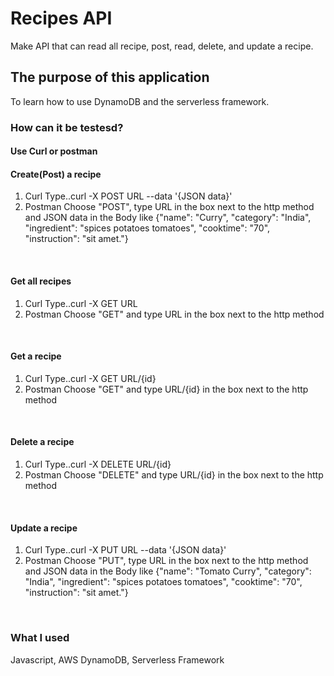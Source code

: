 #  Recipes API
Make API that can read all recipe, post, read, delete, and update a recipe.

## The purpose of this application
To learn how to use DynamoDB and the serverless framework.

### How can it be testesd? 

#### Use Curl or postman

#### Create(Post) a recipe
1. Curl
Type..curl -X POST URL --data '{JSON data}'
2. Postman
Choose "POST", type URL in the box next to the http method and JSON data in the Body like
{"name": "Curry", 
"category": "India", 
"ingredient": "spices potatoes tomatoes", 
"cooktime": "70", 
"instruction": "sit amet."}
<br/>

#### Get all recipes
1. Curl
Type..curl -X GET URL
2. Postman
Choose "GET" and type URL in the box next to the http method
<br/>

#### Get a recipe
1. Curl
Type..curl -X GET URL/{id}
2. Postman
Choose "GET" and type URL/{id} in the box next to the http method
<br/>

#### Delete a recipe
1. Curl
Type..curl -X DELETE URL/{id}
2. Postman
Choose "DELETE" and type URL/{id} in the box next to the http method
<br/>

#### Update a recipe
1. Curl
Type..curl -X PUT URL --data '{JSON data}'
2. Postman
Choose "PUT", type URL in the box next to the http method and JSON data in the Body like
{"name": "Tomato Curry", 
"category": "India", 
"ingredient": "spices potatoes tomatoes", 
"cooktime": "70", 
"instruction": "sit amet."}
<br/>

### What I used
Javascript, AWS DynamoDB, Serverless Framework
